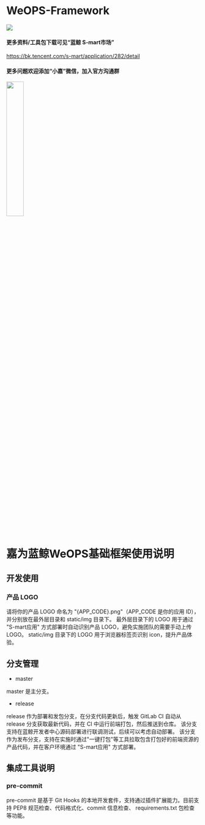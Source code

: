 # WeOPS-Framework

<img src="https://wedoc.canway.net/imgs/img/嘉为蓝鲸.jpg" >


#### 更多资料/工具包下载可见“蓝鲸 S-mart市场”
https://bk.tencent.com/s-mart/application/282/detail

#### 更多问题欢迎添加“小嘉”微信，加入官方沟通群

<img src="https://wedoc.canway.net/imgs/img/小嘉.jpg" width="30%" height="30%">


# 嘉为蓝鲸WeOPS基础框架使用说明

## 开发使用

### 产品 LOGO

请将你的产品 LOGO 命名为 "{APP_CODE}.png"（APP_CODE 是你的应用 ID），并分别放在最外层目录和 static/img 目录下。
最外层目录下的 LOGO 用于通过 "S-mart应用" 方式部署时自动识别产品 LOGO，避免实施团队的需要手动上传 LOGO。
static/img 目录下的 LOGO 用于浏览器标签页识别 icon，提升产品体验。

## 分支管理

- master

master 是主分支。

- release

release 作为部署和发包分支，在分支代码更新后，触发 GitLab CI 自动从 release 分支获取最新代码，并在 CI 中运行前端打包，然后推送到仓库。
该分支支持在蓝鲸开发者中心源码部署进行联调测试，后续可以考虑自动部署。
该分支作为发布分支，支持在实施时通过"一键打包"等工具拉取包含打包好的前端资源的产品代码，并在客户环境通过 "S-mart应用" 方式部署。

## 集成工具说明

### pre-commit

pre-commit 是基于 Git Hooks 的本地开发套件，支持通过插件扩展能力。目前支持 PEP8 规范检查、代码格式化、commit 信息检查、
requirements.txt 包检查等功能。
